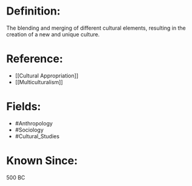 

# Definition:
The blending and merging of different cultural elements, resulting in the creation of a new and unique culture.

# Reference:
- [[Cultural Appropriation]]
- [[Multiculturalism]]

# Fields: 
- #Anthropology
- #Sociology
- #Cultural_Studies

# Known Since:
500 BC

